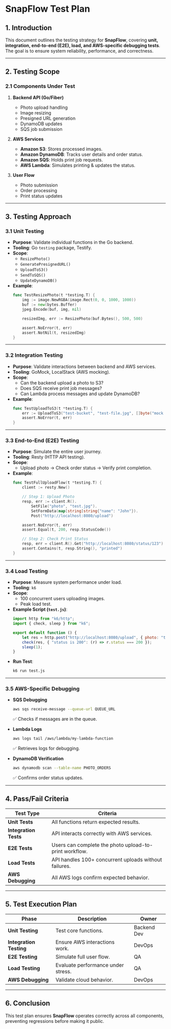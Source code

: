 # SnapFlow Test Plan

## 1. Introduction
This document outlines the testing strategy for **SnapFlow**, covering **unit, integration, end-to-end (E2E), load, and AWS-specific debugging tests**. The goal is to ensure system reliability, performance, and correctness.

---

## 2. Testing Scope
### 2.1 Components Under Test
1. **Backend API (Go/Fiber)**
   - Photo upload handling
   - Image resizing
   - Presigned URL generation
   - DynamoDB updates
   - SQS job submission

2. **AWS Services**
   - **Amazon S3**: Stores processed images.
   - **Amazon DynamoDB**: Tracks user details and order status.
   - **Amazon SQS**: Holds print job requests.
   - **AWS Lambda**: Simulates printing & updates the status.

3. **User Flow**
   - Photo submission
   - Order processing
   - Print status updates

---

## 3. Testing Approach
### 3.1 Unit Testing
- **Purpose**: Validate individual functions in the Go backend.
- **Tooling**: Go `testing` package, Testify.
- **Scope**:
  - `ResizePhoto()`
  - `GeneratePresignedURL()`
  - `UploadToS3()`
  - `SendToSQS()`
  - `UpdateDynamoDB()`
- **Example**:  
  ```go
  func TestResizePhoto(t *testing.T) {
      img := image.NewRGBA(image.Rect(0, 0, 1000, 1000))
      buf := new(bytes.Buffer)
      jpeg.Encode(buf, img, nil)

      resizedImg, err := ResizePhoto(buf.Bytes(), 500, 500)

      assert.NoError(t, err)
      assert.NotNil(t, resizedImg)
  }
  ```

---

### 3.2 Integration Testing
- **Purpose**: Validate interactions between backend and AWS services.
- **Tooling**: GoMock, LocalStack (AWS mocking).
- **Scope**:
  - Can the backend upload a photo to S3?
  - Does SQS receive print job messages?
  - Can Lambda process messages and update DynamoDB?
- **Example**:  
  ```go
  func TestUploadToS3(t *testing.T) {
      err := UploadToS3("test-bucket", "test-file.jpg", []byte("mock data"))
      assert.NoError(t, err)
  }
  ```

---

### 3.3 End-to-End (E2E) Testing
- **Purpose**: Simulate the entire user journey.
- **Tooling**: Resty (HTTP API testing).
- **Scope**:
  - Upload photo → Check order status → Verify print completion.
- **Example**:  
  ```go
  func TestFullUploadFlow(t *testing.T) {
      client := resty.New()

      // Step 1: Upload Photo
      resp, err := client.R().
          SetFile("photo", "test.jpg").
          SetFormData(map[string]string{"name": "John"}).
          Post("http://localhost:8080/upload")

      assert.NoError(t, err)
      assert.Equal(t, 200, resp.StatusCode())

      // Step 2: Check Print Status
      resp, err = client.R().Get("http://localhost:8080/status/123")
      assert.Contains(t, resp.String(), "printed")
  }
  ```

---

### 3.4 Load Testing
- **Purpose**: Measure system performance under load.
- **Tooling**: `k6`
- **Scope**:
  - 100 concurrent users uploading images.
  - Peak load test.
- **Example Script (`test.js`)**:
  ```js
  import http from "k6/http";
  import { check, sleep } from "k6";

  export default function () {
      let res = http.post("http://localhost:8080/upload", { photo: "test.jpg" });
      check(res, { "status is 200": (r) => r.status === 200 });
      sleep(1);
  }
  ```
- **Run Test**:  
  ```sh
  k6 run test.js
  ```

---

### 3.5 AWS-Specific Debugging
- **SQS Debugging**  
  ```sh
  aws sqs receive-message --queue-url QUEUE_URL
  ```
  ✅ Checks if messages are in the queue.

- **Lambda Logs**  
  ```sh
  aws logs tail /aws/lambda/my-lambda-function
  ```
  ✅ Retrieves logs for debugging.

- **DynamoDB Verification**  
  ```sh
  aws dynamodb scan --table-name PHOTO_ORDERS
  ```
  ✅ Confirms order status updates.

---

## 4. Pass/Fail Criteria
| Test Type     | Criteria |
|--------------|----------|
| **Unit Tests** | All functions return expected results. |
| **Integration Tests** | API interacts correctly with AWS services. |
| **E2E Tests** | Users can complete the photo upload-to-print workflow. |
| **Load Tests** | API handles 100+ concurrent uploads without failures. |
| **AWS Debugging** | All AWS logs confirm expected behavior. |

---

## 5. Test Execution Plan
| Phase | Description | Owner |
|-------|------------|-------|
| **Unit Testing** | Test core functions. | Backend Dev |
| **Integration Testing** | Ensure AWS interactions work. | DevOps |
| **E2E Testing** | Simulate full user flow. | QA |
| **Load Testing** | Evaluate performance under stress. | QA |
| **AWS Debugging** | Validate cloud behavior. | DevOps |

---

## 6. Conclusion
This test plan ensures **SnapFlow** operates correctly across all components, preventing regressions before making it public.

